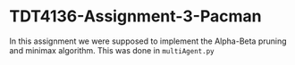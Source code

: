 # TDT4136-Assignment-3-Pacman
In this assignment we were supposed to implement the Alpha-Beta pruning and minimax algorithm. 
This was done in `multiAgent.py`


